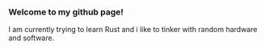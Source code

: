 ### Welcome to my github page!

I am currently trying to learn Rust
and i like to tinker with random hardware and software.


